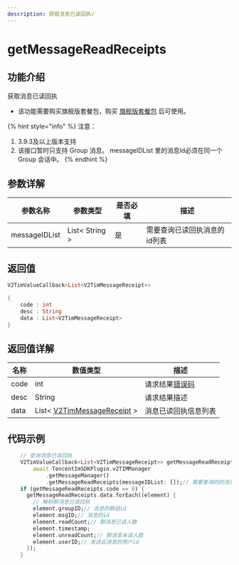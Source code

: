```yaml
---
description: 获取消息已读回执√
---
```


# getMessageReadReceipts

## 功能介绍

获取消息已读回执

* 该功能需要购买旗舰版套餐包，购买 [旗舰版套餐包](https://buy.cloud.tencent.com/avc?from=17220) 后可使用。

{% hint style="info" %}
注意：

1. 3.9.3及以上版本支持
2. 该接口暂时只支持 Group 消息。 messageIDList 里的消息Id必须在同一个 Group 会话中。
{% endhint %}

## 参数详解

| 参数名称          | 参数类型           | 是否必填 | 描述              |
| ------------- | -------------- | ---- | --------------- |
| messageIDList | List< String > | 是    | 需要查询已读回执消息的id列表 |

## 返回值

```dart
V2TimValueCallback<List<V2TimMessageReceipt>>

{
    code : int
    desc : String
    data : List<V2TimMessageReceipt>
}
```

## 返回值详解

| 名称   | 数值类型                                                                            | 描述                                                             |
| ---- | ------------------------------------------------------------------------------- | -------------------------------------------------------------- |
| code | int                                                                             | 请求结果[错误码](https://cloud.tencent.com/document/product/269/1671) |
| desc | String                                                                          | 请求结果描述                                                         |
| data | List< [V2TimMessageReceipt](../guan-jian-lei/message/v2timmessagereceipt.md)  > | 消息已读回执信息列表                                                     |

## 代码示例  &#x20;

```dart
    // 查询消息已读回执
    V2TimValueCallback<List<V2TimMessageReceipt>> getMessageReadReceipts =
        await TencentImSDKPlugin.v2TIMManager
            .getMessageManager()
            .getMessageReadReceipts(messageIDList: []);// 需要查询的的消息id列表
    if (getMessageReadReceipts.code == 0) {
      getMessageReadReceipts.data.forEach((element) {
        // 解析群消息已读回执
        element.groupID;// 消息的群组id
        element.msgID;// 消息的id
        element.readCount;// 群消息已读人数
        element.timestamp;
        element.unreadCount;// 群消息未读人数
        element.userID;// 发送此消息的用户id
      });
    }
```
